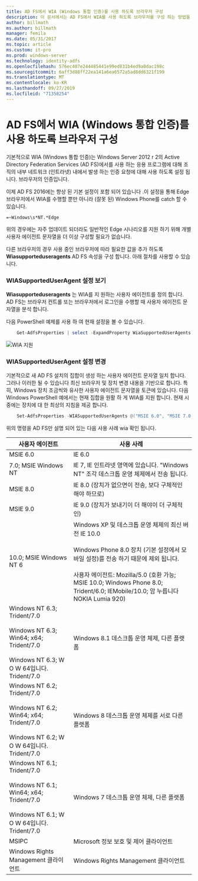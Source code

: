 ```yaml
---
title: AD FS에서 WIA (Windows 통합 인증)를 사용 하도록 브라우저 구성
description: 이 문서에서는 AD FS에서 WIA를 사용 하도록 브라우저를 구성 하는 방법을 설명 합니다.
author: billmath
ms.author: billmath
manager: femila
ms.date: 05/31/2017
ms.topic: article
ms.custom: it-pro
ms.prod: windows-server
ms.technology: identity-adfs
ms.openlocfilehash: 576ec407e244485441e99ed831b4ed9a0dac198c
ms.sourcegitcommit: 6aff3d88ff22ea141a6ea6572a5ad8dd6321f199
ms.translationtype: MT
ms.contentlocale: ko-KR
ms.lasthandoff: 09/27/2019
ms.locfileid: "71358254"
---
```

# <a name="configure-browsers-to-use-windows-integrated-authentication-wia-with-ad-fs"></a>AD FS에서 WIA (Windows 통합 인증)를 사용 하도록 브라우저 구성

기본적으로 WIA (Windows 통합 인증)는 Windows Server 2012 r 2의 Active Directory Federation Services (AD FS)에서를 사용 하는 응용 프로그램에 대해 조직의 내부 네트워크 (인트라넷) 내에서 발생 하는 인증 요청에 대해 사용 하도록 설정 됩니다. 브라우저의 인증입니다.

이제 AD FS 2016에는 향상 된 기본 설정이 포함 되어 있습니다 .이 설정을 통해 Edge 브라우저에서 WIA를 수행할 뿐만 아니라 (잘못 된) Windows Phone를 catch 할 수 있습니다.

    =~Windows\s*NT.*Edge

위의 경우에는 자주 업데이트 되더라도 일반적인 Edge 시나리오를 지원 하기 위해 개별 사용자 에이전트 문자열을 더 이상 구성할 필요가 없습니다.

다른 브라우저의 경우 사용 중인 브라우저에 따라 필요한 값을 추가 하도록 **Wiasupporteduseragents** AD FS 속성을 구성 합니다.  아래 절차를 사용할 수 있습니다.



### <a name="view-wiasupporteduseragent-settings"></a>WIASupportedUserAgent 설정 보기
**Wiasupporteduseragents** 는 WIA를 지 원하는 사용자 에이전트를 정의 합니다. AD FS는 브라우저 컨트롤 또는 브라우저에서 로그인을 수행할 때 사용자 에이전트 문자열을 분석 합니다.

다음 PowerShell 예제를 사용 하 여 현재 설정을 볼 수 있습니다.

```powershell
    Get-AdfsProperties | select -ExpandProperty WiaSupportedUserAgents
```

![WIA 지원](../operations/media/Configure-AD-FS-Browser-WIA/wiasupport.png)

### <a name="change-wiasupporteduseragent-settings"></a>WIASupportedUserAgent 설정 변경
기본적으로 새 AD FS 설치의 집합이 생성 하는 사용자 에이전트 문자열 일치 합니다. 그러나 이러한 될 수 있습니다 최신 브라우저 및 장치 변경 내용을 기반으로 합니다. 특히, Windows 장치 조금씩와 유사한 사용자 에이전트 문자열을 토큰에 있습니다. 다음 Windows PowerShell 예에서는 현재 집합을 원활 하 게 WIA를 지원 합니다. 현재 시중에는 장치에 대 한 최상의 지침을 제공 합니다.

```powershell
    Set-AdfsProperties -WIASupportedUserAgents @("MSIE 6.0", "MSIE 7.0; Windows NT", "MSIE 8.0", "MSIE 9.0", "MSIE 10.0; Windows NT 6", "Windows NT 6.3; Trident/7.0", "Windows NT 6.3; Win64; x64; Trident/7.0", "Windows NT 6.3; WOW64; Trident/7.0", "Windows NT 6.2; Trident/7.0", "Windows NT 6.2; Win64; x64; Trident/7.0", "Windows NT 6.2; WOW64; Trident/7.0", "Windows NT 6.1; Trident/7.0", "Windows NT 6.1; Win64; x64; Trident/7.0", "Windows NT 6.1; WOW64; Trident/7.0", "MSIPC", "Windows Rights Management Client")
```

위의 명령을 AD FS만 설명 되어 있는 다음 사용 사례 wia 확인 됩니다.

사용자 에이전트|사용 사례|
-----|-----|
MSIE 6.0|IE 6.0|
7\.0; MSIE Windows NT|IE 7, IE 인트라넷 영역에 있습니다. "Windows NT" 조각 데스크톱 운영 체제에서 전송 됩니다.|
MSIE 8.0|IE 8.0 (장치가 없으면이 전송, 보다 구체적인 해야 하므로)|
MSIE 9.0|IE 9.0 (장치가 보내기이 더 해야이 더 구체적인)|
10.0; MSIE Windows NT 6|Windows XP 및 데스크톱 운영 체제의 최신 버전 IE 10.0</br></br>Windows Phone 8.0 장치 (기본 설정에서 모바일 설정)를 전송 하기 때문에 제외 됩니다.</br></br>사용자 에이전트: Mozilla/5.0 (호환 가능; MSIE 10.0; Windows Phone 8.0; Trident/6.0; IEMobile/10.0; 암 누릅니다 NOKIA Lumia 920)|
Windows NT 6.3; Trident/7.0</br></br>Windows NT 6.3; Win64; x64; Trident/7.0</br></br>Windows NT 6.3; W O W 64입니다. Trident/7.0| Windows 8.1 데스크톱 운영 체제, 다른 플랫폼|
Windows NT 6.2; Trident/7.0</br></br>Windows NT 6.2; Win64; x64; Trident/7.0</br></br>Windows NT 6.2; W O W 64입니다. Trident/7.0|Windows 8 데스크톱 운영 체제를 서로 다른 플랫폼|
Windows NT 6.1; Trident/7.0</br></br>Windows NT 6.1; Win64; x64; Trident/7.0</br></br>Windows NT 6.1; W O W 64입니다. Trident/7.0|Windows 7 데스크톱 운영 체제, 다른 플랫폼|
MSIPC| Microsoft 정보 보호 및 제어 클라이언트|
Windows Rights Management 클라이언트|Windows Rights Management 클라이언트|
